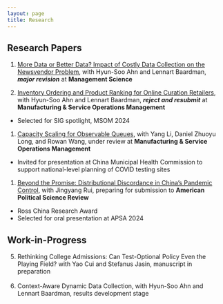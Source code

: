 ```yaml
---
layout: page
title: Research
---
```


<!-- Topics: Retail Analytics, Inventory Management, Societal Decision-Making

Methodology: Dynamic Optimization, Stochastic Analysis, Approximation Algorithm -->

## Research Papers

1. [More Data or Better Data? Impact of Costly Data Collection on the Newsvendor Problem](https://papers.ssrn.com/sol3/papers.cfm?abstract_id=4949043), with Hyun-Soo Ahn and Lennart Baardman, ***major revision*** at **Management Science**

1. [Inventory Ordering and Product Ranking for Online Curation Retailers](https://papers.ssrn.com/sol3/papers.cfm?abstract_id=4061071), with Hyun-Soo Ahn and Lennart Baardman, ***reject and resubmit*** at **Manufacturing & Service Operations Management**
- Selected for SIG spotlight, MSOM 2024

1. [Capacity Scaling for Observable Queues](https://papers.ssrn.com/sol3/papers.cfm?abstract_id=3628484), with Yang Li, Daniel Zhuoyu Long, and Rowan Wang, under review at **Manufacturing & Service Operations Management**
- Invited for presentation at China Municipal Health Commission to support national-level planning of COVID testing sites

1. [Beyond the Promise: Distributional Discordance in China’s Pandemic Control](/public/beyond_the_promise.pdf), with Jingyang Rui, preparing for submission to **American Political Science Review** 
- Ross China Research Award
- Selected for oral presentation at APSA 2024

## Work-in-Progress
<ol start="5">
  <!-- <li>  <a href="/public/beyond_the_promise.pdf">Beyond the Promise: Distributional Discordance in China’s Pandemic Control</a>, with Jingyang Rui, preparing for submission to  <strong>Comparative Political Studies </strong></li>
    <ul>
      <li> Ross China Research Award </li>
      <li> Selected for oral presentation at APSA 2024 </li>
    </ul> -->
  <li>Rethinking College Admissions: Can Test-Optional Policy Even the Playing Field? with Yao Cui and Stefanus Jasin,
manuscript in preparation </li>
   <br /> 
  <li>Context-Aware Dynamic Data Collection, with Hyun-Soo Ahn and Lennart Baardman, results development stage </li>
</ol>